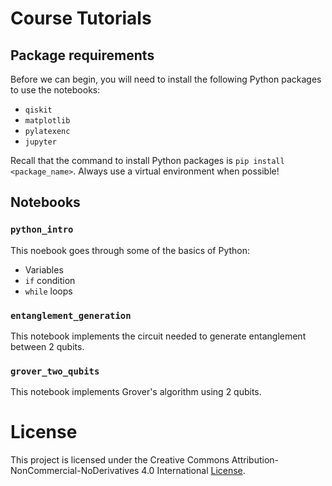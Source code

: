 # Course Tutorials

## Package requirements
Before we can begin, you will need to install the following Python packages to use the notebooks:
- `qiskit`
- `matplotlib`
- `pylatexenc`
- `jupyter`

Recall that the command to install Python packages is `pip install <package_name>`.
Always use a virtual environment when possible!

## Notebooks
### `python_intro`
This noebook goes through some of the basics of Python:
- Variables
- `if` condition
- `while` loops

### `entanglement_generation`
This notebook implements the circuit needed to generate entanglement between 2 qubits.

### `grover_two_qubits`
This notebook implements Grover's algorithm using 2 qubits.

# License
This project is licensed under the Creative Commons Attribution-NonCommercial-NoDerivatives 4.0 International [License](LICENSE.md).